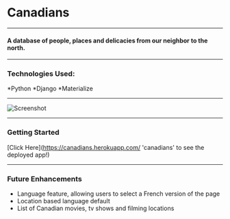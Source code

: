 # Canadians
***
#### A database of people, places and delicacies from our neighbor to the north.

---

### Technologies Used:
*Python
*Django
*Materialize

---
![Screenshot](https://i.imgur.com/uBevPHy.png)

---
### Getting Started
[Click Here](https://canadians.herokuapp.com/ 'canadians' to see the deployed app!)

---
### Future Enhancements
* Language feature, allowing users to select a French version of the page
* Location based language default
* List of Canadian movies, tv shows and filming locations

